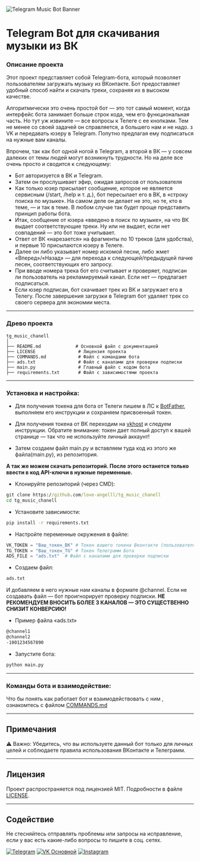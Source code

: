 ![Telegram Music Bot Banner](https://www.tunesfun.com/images/spotify-music-converter/telegram-bot.jpg)

# Telegram Bot для скачивания музыки из ВК

### Описание проекта

Этот проект представляет собой Telegram-бота, который позволяет пользователям загружать музыку из ВКонтакте. Бот предоставляет удобный способ найти и скачать треки, сохраняя их в высоком качестве.

Алгоритмически это очень простой бот — это тот самый момент, когда интерфейс бота занимает больше строк кода, чем его функциональная часть. Но тут уж извините — все вопросы к Телеге с ее кнопками. Тем не менее со своей задачей он справляется, а большего нам и не надо. з VK и передавать юзеру в Telegram. Попутно предлагая ему подписаться на нужные вам каналы.

Впрочем, так как бот одной ногой в Telegram, а второй в ВК — у совсем далеких от темы людей могут возникнуть трудности. Но на деле все очень просто и сводится к следующему:

- Бот авторизуется в ВК и Telegram.
- Затем он прослушивает эфир, ожидая запросов от пользователя
- Как только юзер присылает сообщение, которое не является сервисным (/start, /help и т. д.), бот пересылает его в ВК, в «строку поиска по музыке».
На самом деле он делает не это, но те, кто в теме, — и так в теме. В любом случае так будет проще представить принцип работы бота.
- Итак, сообщение от юзера «введено в поиск по музыке», на что ВК выдает соответствующие треки. Ну или не выдает, если нет совпадений — это бот тоже учитывает.
- Ответ от ВК «нарезается» на фрагменты по 10 треков (для удобства), и первые 10 присылаются юзеру в Телеге.
- Далее он либо указывает номер искомой песни, либо жмет «Вперед»/«Назад» — для перехода к следующей/предыдущей пачке песен, соответствующих его запросу.
- При вводе номера трека бот его считывает и проверяет, подписан ли пользователь на рекламируемый канал. Если нет — предлагает подписаться.
- Если юзер подписан, бот скачивает трек из ВК и загружает его в Телегу. После завершения загрузки в Telegram бот удаляет трек со своего сервера для экономии места.

---

### Древо проекта
```
tg_music_chanell
│
├── README.md             # Основной файл с документацией
├── LICENSE                # Лицензия проекта
├── COMMANDS.md            # Файл с командами бота
├── ads.txt                # Файл с каналами для проверки подписки
├── main.py                # Главный файл с кодом бота
├── requirements.txt       # Файл с зависимостями проекта 
```
---

### Установка и настройка:

- Для получения токена для бота от Телеги пишем в ЛС к [BotFather](https://t.me/BotFather), выполняем его инструкции и сохраняем присвоенный токен.

- Для получения токена от ВК переходим на [vkhost](https://vkhost.github.io/) и следуем инструкции. Обратите внимание: токен дает полный доступ к вашей странице — так что не используйте личный аккаунт!

- Затем создаем файл main.py и вставляем туда код из этого же файла(main.py), из репозитория.

**А так же можем скачать репозиторий.
После этого останется только ввести в код API-ключи в нужные переменные.**


- Клонируйте репозиторий (через CMD):
```cmd
git clone https://github.com/love-angelll/tg_music_chanell
cd tg_music_chanell
```

- Установите зависимости:
```cmd
pip install -r requirements.txt
```

- Настройте переменные окружения в файле:
```python
VK_TOKEN = "Ваш_токен_ВК" # Токен вашего токена Вконтакте (пользователя).
TG_TOKEN = "Ваш_токен_TG" # Токен Телеграмм Бота
ADS_FILE = "ads.txt"  # Файл с каналами для проверки подписки
```

- Создаем файл:
```txt
ads.txt
```
И добавляем в него нужные нам каналы в формате @channel.
Если не создавать файл — бот проигнорирует проверку подписки.
**НЕ РЕКОМЕНДУЕМ ВНОСИТЬ БОЛЕЕ 3 КАНАЛОВ — ЭТО СУЩЕСТВЕННО СНИЗИТ КОНВЕРСИЮ!**

- Пример файла «ads.txt»
```txt
@channel1
@channel2
-1001234567890
```

- Запустите бота:
```cmd
python main.py
```
---

### Команды бота и взаимодействие:
Что бы понять как работает бот и взаимодействовать с ним , ознакомтесь с файлом [COMMANDS.md](COMMANDS.md)

---

## Примечания

⚠️ Важно: Убедитесь, что вы используете данный бот только для личных целей и соблюдаете правила использования ВКонтакте и Телеграмм.

---

## Лицензия

Проект распространяется под лицензией MIT. Подробности в файле [LICENSE](LICENSE).

---

## Содействие

Не стесняйтесь отправлять проблемы или запросы на исправление, если у вас есть какие-либо вопросы то пишите в соц. сетях.

[![Telegram](https://img.shields.io/badge/Telegram-2CA5E0?style=for-the-badge&logo=telegram&logoColor=white)](https://t.me/iv_frunza)
[![VK Основной](https://img.shields.io/badge/VK%20Основной-4A76A8?style=for-the-badge&logo=vk&logoColor=white)](https://vk.com/iv.frunza)
[![Instagram](https://img.shields.io/badge/Instagram-E4405F?style=for-the-badge&logo=instagram&logoColor=white)](https://instagram.com/iv.frunza)



